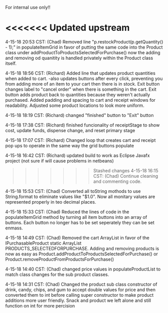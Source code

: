 For internal use only!!

<<<<<<< Updated upstream
=======
4-15-18 20:53 CST: (Chad) Removed line "p.restockProduct(p.getQuantity() - 1);" in populateItemGrid in favor of putting the same code into the Product class under addProductToProductsSelectedForPurchase() now the adding and removing od quanitity is handled privately within the Product class itself.

4-15-18 18:56 CST: (Richard) Added line that updates product quantities when added to cart.
                                -also updates buttons after every click, preventing you from adding more of an item to your cart then                                      there is in stock.
                              Exit button changes label to "cancel order" when there is something in the cart.
                              Exit button adds product back to quantities because they weren't actually purchased.
                              Added padding and spacing to cart and receipt windows for readability.
                              Adjusted some product locations to look more uniform.

4-15-18 18:19 CST: (Richard) changed "finished" button to "Exit" button

4-15-18 17:38 CST: (Richard) finished funcionality of receiptStage to show cost, update funds, dispense change, and reset primary stage

4-15-18 17:07 CST: (Richard) Changed loop that creates cart and receipt pop ups to operate in the same way the grid buttons populate

4-15-18 16:42 CST: (Richard) updated build to work as Eclipse Javafx project (not sure if will cause problems in netbeans)

>>>>>>> Stashed changes
4-15-18 16:15 CST: (Chad) Continue cleaning and commenting code.

4-15-18 15:53 CST: (Chad) Converted all toString mothods to use String.format to eliminate values like "$1.0". Now all monitary values are represented properly in teo decimal places.

4-15-18 15:33 CST: (Chad) Reduced the lines of code in the populateItemGrid method by turning all item buttons into an array of buttons. Each button no longer has to be set seperately they can be set enmass.

4-15-18 14:49 CST: (Chad) Removed the cart ArrayList in favor of the IPurchasableProduct static ArrayList PRODUCTS_SELECTEDFORPURCHASE. Adding and removing products is now as easy as Product.addProductToProductsSelectedForPurchase() or Product.removeProductFromProductsForPurchase()

4-15-18 14:40 CST: (Chad) changed price values in populateProductList to match class changes for the sub product classes.

4-15-18 14:31 CST: (Chad) Changed the product sub class constructor of drink, candy, chips, and gum to accept double values for price and then converted them to int before calling super constructor to make product additions more user friendly. Snack and product we left alone and still function on int for more percision
